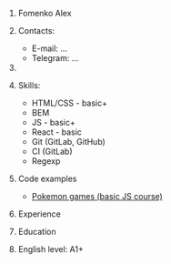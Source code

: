 1. Fomenko Alex
2. Contacts:
   - E-mail: ...
   - Telegram: ...
3. 
4. Skills:
   - HTML/CSS - basic+
   - BEM
   - JS - basic+
   - React - basic
   - Git (GitLab, GitHub)
   - CI (GitLab)
   - Regexp
5. Code examples
   - [Pokemon games (basic JS course)](https://github.com/mrstatic23/pokemon-games)
6. Experience
   
7. Education 
8. English level: A1+
